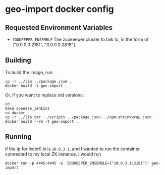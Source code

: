 # geo-import docker config #

## Requested Environment Variables ##
* `ZOOKEEPER_ENSEMBLE` The zookeeper cluster to talk to, in the form of ["0.0.0.0:2181", "0.0.0.0:2818"]

## Building ##
To build the image, run:
```
cp -r ../lib ../package.json .
docker build -t geo-import .
```

Or, if you want to replace old versions:
```
cd ..
make appease_jenkins
cd docker
cp -r ../lib.tar ../scripts ../package.json ../npm-shrinkwrap.json .
docker build --rm -t geo-import .
```

## Running ##
if the ip for lxcbr0 is is `10.0.3.1`, and I wanted to run the container connected to
my local ZK instance, i would run
```
docker run -p 4445:4445 -e 'ZOOKEEPER_ENSEMBLE=["10.0.3.1:2181"]' geo-import
```
